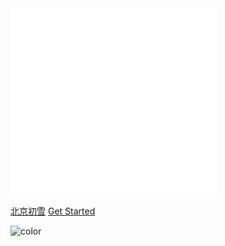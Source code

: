 

[^_^]:[logo](logo1.gif)


<iframe frameborder="no" border="0" marginwidth="0" marginheight="0" width=330 height=300 src="iframe.html"></iframe>

[北京初雪](https://live.baidu.com/m/media/pclive/pchome/live.html?room_id=4948155857&source=search)
[Get Started](README)

![color](#fff)

